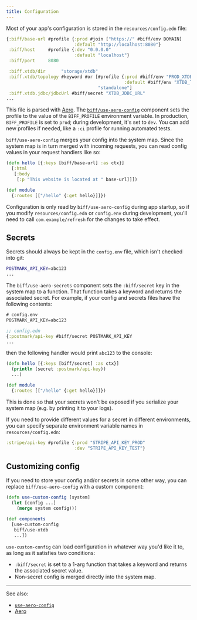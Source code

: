 ```yaml
---
title: Configuration
---
```


Most of your app's configuration is stored in the `resources/config.edn` file:

```clojure
{:biff/base-url #profile {:prod #join ["https://" #biff/env DOMAIN]
                          :default "http://localhost:8080"}
 :biff/host     #profile {:dev "0.0.0.0"
                          :default "localhost"}
 :biff/port     8080

 :biff.xtdb/dir      "storage/xtdb"
 :biff.xtdb/topology #keyword #or [#profile {:prod #biff/env "PROD_XTDB_TOPOLOGY"
                                             :default #biff/env "XTDB_TOPOLOGY"}
                                   "standalone"]
 :biff.xtdb.jdbc/jdbcUrl #biff/secret "XTDB_JDBC_URL"
...
```

This file is parsed with [Aero](https://github.com/juxt/aero). The
[`biff/use-aero-config`](/docs/api/utilities/#use-aero-config) component sets
the profile to the value of the `BIFF_PROFILE` environment variable. In
production, `BIFF_PROFILE` is set to `prod`; during development, it's set to
`dev`. You can add new profiles if needed, like a `:ci` profile for running
automated tests.

`biff/use-aero-config` merges your config into the system map. Since the system map
is in turn merged with incoming requests, you can read config values in your
request handlers like so:

```clojure
(defn hello [{:keys [biff/base-url] :as ctx}]
  [:html
   [:body
    [:p "This website is located at " base-url]]])

(def module
  {:routes [["/hello" {:get hello}]]})
```

Configuration is only read by `biff/use-aero-config` during app startup, so if you
modify `resources/config.edn` or `config.env` during development, you'll need to call
`com.example/refresh` for the changes to take effect.

## Secrets

Secrets should always be kept in the `config.env` file, which isn't checked into git:

```bash
POSTMARK_API_KEY=abc123
...
```

The `biff/use-aero-secrets` component sets the `:biff/secret` key in the system map to a
function. That function takes a keyword and returns the associated secret. For
example, if your config and secrets files have the following contents:

```clojure
# config.env
POSTMARK_API_KEY=abc123

;; config.edn
{:postmark/api-key #biff/secret POSTMARK_API_KEY
...
```

then the following handler would print `abc123` to the console:

```clojure
(defn hello [{:keys [biff/secret] :as ctx}]
  (println (secret :postmark/api-key))
  ...)

(def module
  {:routes [["/hello" {:get hello}]]})
```

This is done so that your secrets won't be exposed if you serialize your system
map (e.g. by printing it to your logs).

If you need to provide different values for a secret in different
environments, you can specify separate environment variable names in
`resources/config.edn`:

```clojure
:stripe/api-key #profile {:prod "STRIPE_API_KEY_PROD"
                          :dev "STRIPE_API_KEY_TEST"}
```

## Customizing config

If you need to store your config and/or secrets in some other way, you can
replace `biff/use-aero-config` with a custom component:

```clojure
(defn use-custom-config [system]
  (let [config ...]
    (merge system config)))

(def components
  [use-custom-config
   biff/use-xtdb
   ...])
```

`use-custom-config` can load configuration in whatever way you'd like it to, as
long as it satisfies two conditions:

- `:biff/secret` is set to a 1-arg function that takes a keyword and returns the
  associated secret value.
- Non-secret config is merged directly into the system map.

---

See also:

- [`use-aero-config`](/docs/api/utilities/#use-aero-config)
- [Aero](https://github.com/juxt/aero)
